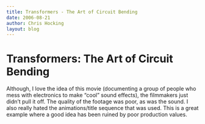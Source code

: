 ```yaml
---
title: Transformers - The Art of Circuit Bending
date: 2006-08-21
author: Chris Hocking
layout: blog
---
```

# Transformers: The Art of Circuit Bending

Although, I love the idea of this movie (documenting a group of people who mess with electronics to make “cool” sound effects), the filmmakers just didn’t pull it off. The quality of the footage was poor, as was the sound. I also really hated the animations/title sequence that was used. This is a great example where a good idea has been ruined by poor production values.